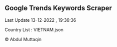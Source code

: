 

## Google Trends Keywords Scraper 
 
Last Update 13-12-2022 , 19:36:36

Country List :
VIETNAM.json



© Abdul Muttaqin 
